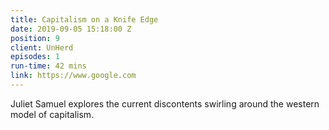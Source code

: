 ```yaml
---
title: Capitalism on a Knife Edge
date: 2019-09-05 15:18:00 Z
position: 9
client: UnHerd
episodes: 1
run-time: 42 mins
link: https://www.google.com
---
```


Juliet Samuel explores the current discontents swirling around the western model of capitalism.